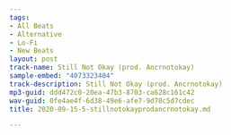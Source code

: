 ```yaml
---
tags:
- All Beats
- Alternative
- Lo-Fi
- New Beats
layout: post
track-name: Still Not Okay (prod. Ancrnotokay)
sample-embed: "4073323404"
track-description: Still Not Okay (prod. Ancrnotokay)
mp3-guid: ddd472c0-20ea-47b3-8703-ca628c161c42
wav-guid: 0fe4ae4f-6d38-49e6-afe7-9d78c5d7cdec
title: 2020-09-15-5-stillnotokayprodancrnotokay.md

---
```

